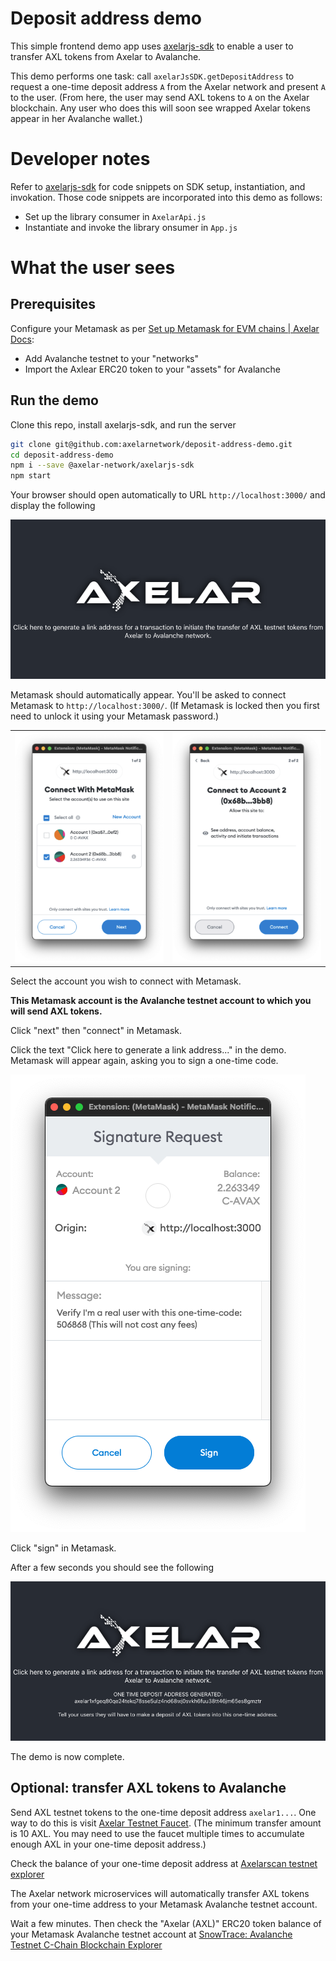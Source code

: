 # Deposit address demo

This simple frontend demo app uses [axelarjs-sdk](https://github.com/axelarnetwork/axelarjs-sdk) to enable a user to transfer AXL tokens from Axelar to Avalanche.

This demo performs one task: call `axelarJsSDK.getDepositAddress` to request a one-time deposit address `A` from the Axelar network and present `A` to the user. (From here, the user may send AXL tokens to `A` on the Axelar blockchain. Any user who does this will soon see wrapped Axelar tokens appear in her Avalanche wallet.)

# Developer notes

Refer to [axelarjs-sdk](https://github.com/axelarnetwork/axelarjs-sdk) for code snippets on SDK setup, instantiation, and invokation. Those code snippets are incorporated into this demo as follows:

- Set up the library consumer in `AxelarApi.js`
- Instantiate and invoke the library onsumer in `App.js`

# What the user sees

## Prerequisites

Configure your Metamask as per [Set up Metamask for EVM chains | Axelar Docs](https://docs.axelar.dev/roles/user/metamask):

- Add Avalanche testnet to your "networks"
- Import the Axlear ERC20 token to your "assets" for Avalanche

## Run the demo

Clone this repo, install axelarjs-sdk, and run the server

```bash
git clone git@github.com:axelarnetwork/deposit-address-demo.git
cd deposit-address-demo
npm i --save @axelar-network/axelarjs-sdk
npm start
```

Your browser should open automatically to URL `http://localhost:3000/` and display the following

![deposit-address-demo welcome screen](src/deposit-address-demo-welcome.png)

Metamask should automatically appear. You'll be asked to connect Metamask to `http://localhost:3000/`. (If Metamask is locked then you first need to unlock it using your Metamask password.)

<table>
<tr>
    <td> <img src="src/metamask-connect-1.png" alt="metamask connect screen 1"> </td>
    <td> <img src="src/metamask-connect-2.png" alt="metamask connect screen 2"> </td>
</tr>
</table>

Select the account you wish to connect with Metamask.

**This Metamask account is the Avalanche testnet account to which you will send AXL tokens.**

Click "next" then "connect" in Metamask.

Click the text "Click here to generate a link address..." in the demo. Metamask will appear again, asking you to sign a one-time code.

![metamask sign code screen](src/metamask-sign-code.png)

Click "sign" in Metamask.

After a few seconds you should see the following

![deposit-address-demo example address](src/deposit-address-demo-address.png)

The demo is now complete.

## Optional: transfer AXL tokens to Avalanche

Send AXL testnet tokens to the one-time deposit address `axelar1...`. One way to do this is visit [Axelar Testnet Faucet](https://faucet.testnet.axelar.dev/). (The minimum transfer amount is 10 AXL. You may need to use the faucet multiple times to accumulate enough AXL in your one-time deposit address.)

Check the balance of your one-time deposit address at [Axelarscan testnet explorer](https://testnet.axelarscan.io/)

The Axelar network microservices will automatically transfer AXL tokens from your one-time address to your Metamask Avalanche testnet account.

Wait a few minutes. Then check the "Axelar (AXL)" ERC20 token balance of your Metamask Avalanche testnet account at [SnowTrace: Avalanche Testnet C-Chain Blockchain Explorer](https://testnet.snowtrace.io/)
